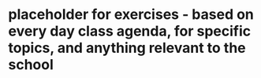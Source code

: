 # placeholder for exercises - based on every day class agenda, for specific topics, and anything relevant to the school 
